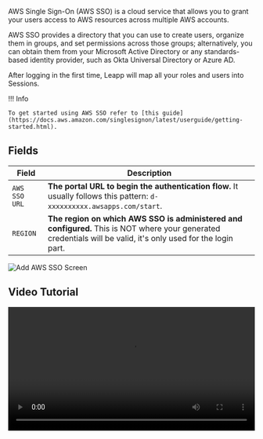 AWS Single Sign-On (AWS SSO) is a cloud service that allows you to grant your users access to AWS resources across multiple AWS accounts.

AWS SSO provides a directory that you can use to create users, organize them in groups, and set permissions across those groups; alternatively, you can obtain them from your Microsoft Active Directory or any standards-based identity provider, such as Okta Universal Directory or Azure AD.

After logging in the first time, Leapp will map all your roles and users into Sessions.  

!!! Info

    To get started using AWS SSO refer to [this guide](https://docs.aws.amazon.com/singlesignon/latest/userguide/getting-started.html).

## Fields

| Field               | Description                          |
| --------------------| ------------------------------------ |
| `AWS SSO URL`       | **The portal URL to begin the authentication flow.** It usually follows this pattern: `d-xxxxxxxxxx.awsapps.com/start`. |
| `REGION`            | **The region on which AWS SSO is administered and configured.** This is NOT where your generated credentials will be valid, it's only used for the login part. |

![](../../images/screens/newuxui/aws-sso.png?style=center-img 'Add AWS SSO Screen')

## Video Tutorial

<video width="100%" autoplay="true" loop="true" control="false"> <source src="../../videos/newuxui/aws-sso.mp4" type="video/mp4"> </video>
